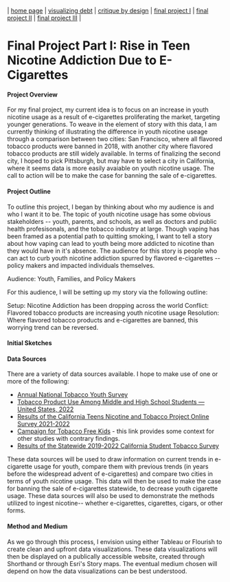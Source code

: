 | [home page](https://cmustudent.github.io/tswd-portfolio-templates/) | [visualizing debt](visualizing-government-debt) | [critique by design](critique-by-design) | [final project I](final-project-part-one) | [final project II](final-project-part-two) | [final project III](final-project-part-three) |

# Final Project Part I: Rise in Teen Nicotine Addiction Due to E-Cigarettes 

#### Project Overview
For my final project, my current idea is to focus on an increase in youth nicotine usage as a result of e-cigarettes proliferating the market, targeting younger generations. To weave in the element of story with this data, I am currently thinking of illustrating the difference in youth nicotine useage through a comparison between two cities: San Francisco, where all flavored tobacco products were banned in 2018, with another city where flavored tobacco products are still widely available. In terms of finalizing the second city, I hoped to pick Pittsburgh, but may have to select a city in California, where it seems data is more easily avaiable on youth nicotine usage. The call to action will be to make the case for banning the sale of e-cigarettes.

#### Project Outline 
To outline this project, I began by thinking about who my audience is and who I want it to be. The topic of youth nicotine usage has some obvious stakeholders -- youth, parents, and schools, as well as doctors and public health profesisonals, and the tobacco industry at large. Though vaping has been framed as a potential path to quitting smoking, I want to tell a story about how vaping can lead to youth being more addicted to nicotine than they would have in it's absence. The audience for this story is people who can act to curb youth nicotine addiction spurred by flavored e-cigarettes -- policy makers and impacted individuals themselves. 

Audience: Youth, Families, and Policy Makers

For this audience, I will be setting up my story via the following outline: 

Setup: Nicotine Addiction has been dropping across the world
Conflict: Flavored tobacco products are increasing youth nicotine usage
Resolution: Where flavored tobacco products and e-cigarettes are banned, this worrying trend can be reversed. 

#### Initial Sketches 


#### Data Sources
There are a variety of data sources available. I hope to make use of one or more of the following:
- [Annual National Tobacco Youth Survey](https://www.fda.gov/tobacco-products/youth-and-tobacco/results-annual-national-youth-tobacco-survey)
- [Tobacco Product Use Among Middle and High School Students — United States, 2022 ]([https://www.cdc.gov/mmwr/volumes/71/wr/mm7145a1.htm?s_cid=mm7145a1_w)
- [Results of the California Teens Nicotine and Tobacco Project Online Survey 2021-2022](https://www.cdph.ca.gov/Programs/CCDPHP/DCDIC/CTCB/CDPH%20Document%20Library/ResearchandEvaluation/FactsandFigures/TNTOnlineSurveyWave-1-Report-2022_06_16%20-ADA.pdf)
- [Campaign for Tobacco Free Kids](https://www.tobaccofreekids.org/assets/factsheets/0416.pdf) - this link provides some context for other studies with contrary findings. 
- [Results of the Statewide 2019-2022 California Student Tobacco Survey](https://www.cdph.ca.gov/Programs/CCDPHP/DCDIC/CTCB/CDPH%20Document%20Library/ResearchandEvaluation/FactsandFigures/2019-20CSTSBiennialReport_7-27-2021.pdf)

These data sources will be used to draw information on current trends in e-cigarette usage for youth, compare them with previous trends (in years before the widespread advent of e-cigarettes) and compare two cities in terms of youth nicotine usage. This data will then be used to make the case for banning the sale of e-cigarettes statewide, to decrease youth cigarette usage. These data sources will also be used to demonstrate the methods utilized to ingest nicotine-- whether e-cigarettes, cigarettes, cigars, or other forms. 

#### Method and Medium 
As we go through this process, I envision using either Tableau or Flourish to create clean and upfront data visualizations. These data visualizations will then be displayed on a publically accessible website, created through Shorthand or through Esri's Story maps. The eventual medium chosen will depend on how the data visualizations can be best understood. 



